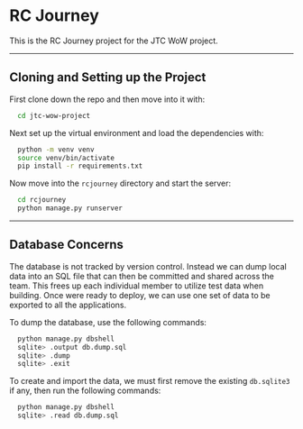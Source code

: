 # RC Journey #

This is the RC Journey project for the JTC WoW project.

---

## Cloning and Setting up the Project ##

First clone down the repo and then move into it with:

```bash
  cd jtc-wow-project
```

Next set up the virtual environment and load the dependencies with:

```bash
  python -m venv venv
  source venv/bin/activate
  pip install -r requirements.txt
```

Now move into the `rcjourney` directory and start the server:

```bash
  cd rcjourney
  python manage.py runserver
```

---

## Database Concerns ##

The database is not tracked by version control. Instead we can dump local data into an SQL file that can then be committed and shared across the team. This frees up each individual member to utilize test data when building. Once were ready to deploy, we can use one set of data to be exported to all the applications.

To dump the database, use the following commands:

```bash
  python manage.py dbshell
  sqlite> .output db.dump.sql
  sqlite> .dump
  sqlite> .exit
```

To create and import the data, we must first remove the existing `db.sqlite3` if any, then run the following commands:

```bash
  python manage.py dbshell
  sqlite> .read db.dump.sql
```
